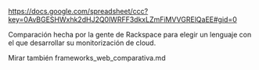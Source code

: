 https://docs.google.com/spreadsheet/ccc?key=0AvBGESHWxhk2dHJ2Q0lWRFF3dkxLZmFiMVVGRElQaEE#gid=0

Comparación hecha por la gente de Rackspace para elegir un lenguaje con el que desarrollar su monitorización de cloud.


Mirar también frameworks_web_comparativa.md
